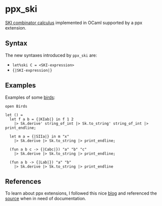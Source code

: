 ppx_ski
=======
[SKI combinator calculus](https://en.wikipedia.org/wiki/SKI_combinator_calculus) implemented in OCaml supported by a ppx extension.

Syntax
------
The new syntaxes introduced by `ppx_ski` are:
* `let%ski C = <SKI-expression>`
* `{|SKI-expression|}`

Examples
--------
Examples of some [birds](http://www.angelfire.com/tx4/cus/combinator/birds.html):

```
open Birds

let () =
  let f a b = {|KIab|} in f 1 2
    |> Sk.derive' string_of_int |> Sk.to_string' string_of_int |> print_endline;

  let m a = {|SIIa|} in m "x"
    |> Sk.derive |> Sk.to_string |> print_endline;

  (fun a b c -> {|Cabc|}) "a" "b" "c"
    |> Sk.derive |> Sk.to_string |> print_endline;

  (fun a b -> {|Lab|}) "a" "b"
    |> Sk.derive |> Sk.to_string |> print_endline
```


References
----------
To learn about ppx extensions, I followed this nice [blog](https://whitequark.org/blog/2014/04/16/a-guide-to-extension-points-in-ocaml)
and referenced the [source](https://github.com/ocaml/ocaml/blob/trunk/parsing/parsetree.mli) when in need of documentation.

